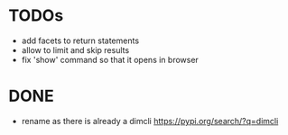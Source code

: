 # TODOs

-   add facets to return statements
-   allow to limit and skip results
-   fix 'show' command so that it opens in browser

# DONE

-   rename as there is already a dimcli https://pypi.org/search/?q=dimcli
